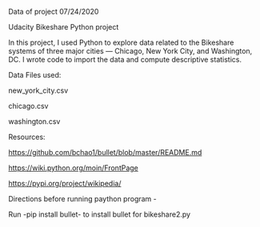 Data of project 07/24/2020

Udacity Bikeshare Python project

In this project, I used Python to explore data related to the Bikeshare systems of three major cities — Chicago, New York City, and Washington, DC. I wrote code to import the data and compute descriptive statistics.

Data Files used:

new_york_city.csv

chicago.csv

washington.csv

Resources:

https://github.com/bchao1/bullet/blob/master/README.md

https://wiki.python.org/moin/FrontPage

https://pypi.org/project/wikipedia/

Directions before running paython program -

Run -pip install bullet- to install bullet for bikeshare2.py
